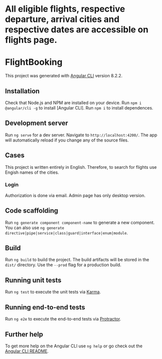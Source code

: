 # All eligible flights, respective departure, arrival cities and respective dates are accessible on flights page.

# FlightBooking

This project was generated with [Angular CLI](https://github.com/angular/angular-cli) version 8.2.2.

## Installation

Check that Node.js and NPM are installed on your device.
Run `npm i @angular/cli -g` to install [Angular CLI]. 
Run `npm i` to install dependences.

## Development server

Run `ng serve` for a dev server. Navigate to `http://localhost:4200/`. The app will automatically reload if you change any of the source files.

## Cases
This project is written entirely in English. Therefore, to search for flights use Engish names of the cities. 

### Login
Authorization is done via email. Admin page has only desktop version.

## Code scaffolding

Run `ng generate component component-name` to generate a new component. You can also use `ng generate directive|pipe|service|class|guard|interface|enum|module`.

## Build

Run `ng build` to build the project. The build artifacts will be stored in the `dist/` directory. Use the `--prod` flag for a production build.

## Running unit tests

Run `ng test` to execute the unit tests via [Karma](https://karma-runner.github.io).

## Running end-to-end tests

Run `ng e2e` to execute the end-to-end tests via [Protractor](http://www.protractortest.org/).

## Further help

To get more help on the Angular CLI use `ng help` or go check out the [Angular CLI README](https://github.com/angular/angular-cli/blob/master/README.md).
